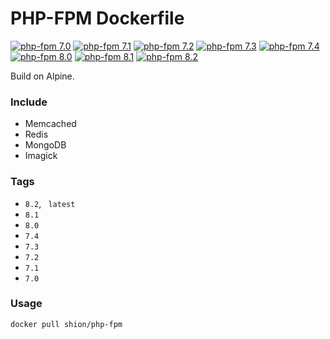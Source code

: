 # PHP-FPM Dockerfile
[![php-fpm 7.0](https://github.com/joyshion/php-fpm-dockerfile/actions/workflows/php70.yml/badge.svg)](https://github.com/joyshion/php-fpm-dockerfile/actions/workflows/php70.yml)
[![php-fpm 7.1](https://github.com/joyshion/php-fpm-dockerfile/actions/workflows/php71.yml/badge.svg)](https://github.com/joyshion/php-fpm-dockerfile/actions/workflows/php71.yml)
[![php-fpm 7.2](https://github.com/joyshion/php-fpm-dockerfile/actions/workflows/php72.yml/badge.svg)](https://github.com/joyshion/php-fpm-dockerfile/actions/workflows/php72.yml)
[![php-fpm 7.3](https://github.com/joyshion/php-fpm-dockerfile/actions/workflows/php73.yml/badge.svg)](https://github.com/joyshion/php-fpm-dockerfile/actions/workflows/php73.yml)
[![php-fpm 7.4](https://github.com/joyshion/php-fpm-dockerfile/actions/workflows/php74.yml/badge.svg)](https://github.com/joyshion/php-fpm-dockerfile/actions/workflows/php74.yml)
[![php-fpm 8.0](https://github.com/joyshion/php-fpm-dockerfile/actions/workflows/php80.yml/badge.svg)](https://github.com/joyshion/php-fpm-dockerfile/actions/workflows/php80.yml)
[![php-fpm 8.1](https://github.com/joyshion/php-fpm-dockerfile/actions/workflows/php81.yml/badge.svg)](https://github.com/joyshion/php-fpm-dockerfile/actions/workflows/php81.yml)
[![php-fpm 8.2](https://github.com/joyshion/php-fpm-dockerfile/actions/workflows/php82.yml/badge.svg)](https://github.com/joyshion/php-fpm-dockerfile/actions/workflows/php82.yml)

Build on Alpine. 

### Include
- Memcached
- Redis
- MongoDB
- Imagick

### Tags
- `8.2`, ` latest`
- `8.1`
- `8.0`
- `7.4`
- `7.3`
- `7.2`
- `7.1`
- `7.0`

### Usage
```sh
docker pull shion/php-fpm
```
